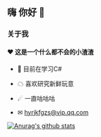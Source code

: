 ## 嗨 你好 👋

### 关于我

#### ❤ 这是一个什么都不会的小渣渣

- 🌱 目前在学习C#

- ☁  喜欢研究新鲜玩意

- ☄  一直咕咕咕

- ✉ hyrjkfgzs@vip.qq.com



[![Anurag's github stats](https://github-readme-stats.vercel.app/api?username=hyrjkfgzs)](https://github.com/anuraghazra/github-readme-stats)
